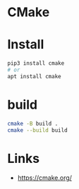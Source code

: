 # CMake

# Install 

```bash
pip3 install cmake
# or
apt install cmake
```

# build

```bash
cmake -B build .
cmake --build build
```

# Links

- https://cmake.org/
